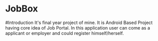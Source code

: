 # JobBox

#Introduction
 It's final year project of mine. It is Android Based Project having core idea of Job Portal. In this application user can come as a applicant or employer and could register himself/herself.
